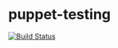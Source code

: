 puppet-testing
==============

[![Build Status](https://secure.travis-ci.org/haraldsk/puppet-module-nfs.png?branch=stage_boss)](https://travis-ci.org/haraldsk/puppet-testing)
